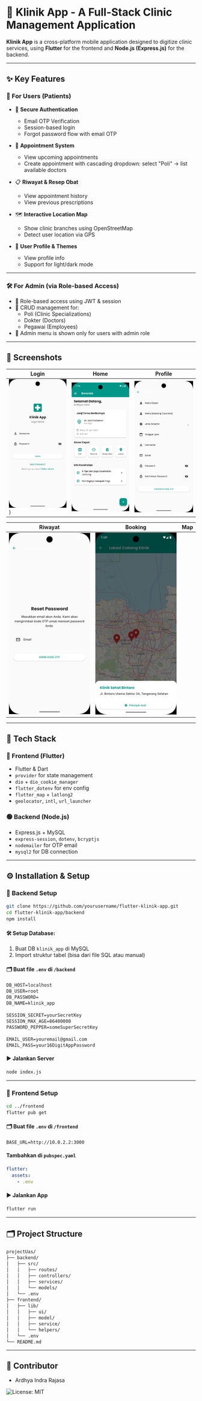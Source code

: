 
# 🏥 Klinik App - A Full-Stack Clinic Management Application

**Klinik App** is a cross-platform mobile application designed to digitize clinic services, using **Flutter** for the frontend and **Node.js (Express.js)** for the backend.

---

## ✨ Key Features

### 👥 For Users (Patients)
- 🔐 **Secure Authentication**  
  - Email OTP Verification  
  - Session-based login  
  - Forgot password flow with email OTP

- 📆 **Appointment System**  
  - View upcoming appointments  
  - Create appointment with cascading dropdown: select "Poli" → list available doctors

- 📋 **Riwayat & Resep Obat**  
  - View appointment history  
  - View previous prescriptions

- 🗺 **Interactive Location Map**  
  - Show clinic branches using OpenStreetMap  
  - Detect user location via GPS

- 🎨 **User Profile & Themes**  
  - View profile info  
  - Support for light/dark mode

---

### 🛠️ For Admin (via Role-based Access)
- 👤 Role-based access using JWT & session
- 📂 CRUD management for:
  - Poli (Clinic Specializations)
  - Dokter (Doctors)
  - Pegawai (Employees)
- 🧩 Admin menu is shown only for users with admin role

---

## 📱 Screenshots

| Login | Home | Profile |
|------|------|---------|
| ![Login](screenshots/Screenshot_1750737753.png)) | ![Home](screenshots/Screenshot_1750738091.png) | ![Register](screenshots/Screenshot_1750737767.png) |

| Riwayat | Booking | Map |
|---------|---------|-----|
| ![Reset Password](screenshots/Screenshot_1750737761.png) | ![Location](screenshots/Screenshot_1750738042.png) |

---

## 🧰 Tech Stack

### 🔵 Frontend (Flutter)
- Flutter & Dart
- `provider` for state management
- `dio` + `dio_cookie_manager`
- `flutter_dotenv` for env config
- `flutter_map` + `latlong2`
- `geolocator`, `intl`, `url_launcher`

### 🟢 Backend (Node.js)
- Express.js + MySQL
- `express-session`, `dotenv`, `bcryptjs`
- `nodemailer` for OTP email
- `mysql2` for DB connection

---

## ⚙️ Installation & Setup

### 🔹 Backend Setup
```bash
git clone https://github.com/yourusername/flutter-klinik-app.git
cd flutter-klinik-app/backend
npm install
```

#### 🛠 Setup Database:
1. Buat DB `klinik_app` di MySQL
2. Import struktur tabel (bisa dari file SQL atau manual)

#### 🗂 Buat file `.env` di `/backend`
```env
DB_HOST=localhost
DB_USER=root
DB_PASSWORD=
DB_NAME=klinik_app

SESSION_SECRET=yourSecretKey
SESSION_MAX_AGE=86400000
PASSWORD_PEPPER=someSuperSecretKey

EMAIL_USER=youremail@gmail.com
EMAIL_PASS=your16DigitAppPassword
```

#### ▶️ Jalankan Server
```bash
node index.js
```

---

### 🔹 Frontend Setup
```bash
cd ../frontend
flutter pub get
```

#### 🗂 Buat file `.env` di `/frontend`
```env
BASE_URL=http://10.0.2.2:3000
```

#### Tambahkan di `pubspec.yaml`
```yaml
flutter:
  assets:
    - .env
```

#### ▶️ Jalankan App
```bash
flutter run
```

---

## 🗂 Project Structure

```
projectUas/
├── backend/
│   ├── src/
│   │   ├── routes/
│   │   ├── controllers/
│   │   ├── services/
│   │   └── models/
│   └── .env
├── frontend/
│   ├── lib/
│   │   ├── ui/
│   │   ├── model/
│   │   ├── service/
│   │   └── helpers/
│   └── .env
└── README.md
```

---

## 👤 Contributor

- Ardhya Indra Rajasa

![License: MIT](https://img.shields.io/badge/License-MIT-yellow.svg)
